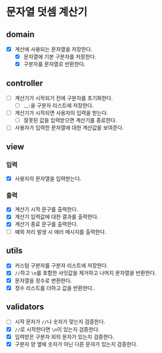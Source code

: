 # 문자열 덧셈 계산기

## domain

- [x] 계산에 사용되는 문자열을 저장한다.
    - [x] 문자열에 기본 구분자를 저장한다.
    - [x] 구분자를 문자열로 반환한다.

## controller

- [ ] 계산기가 시작되기 전에 구분자를 초기화한다.
    - [ ] `,`,`:`을 구분자 리스트에 저장한다.
- [ ] 계산기가 시작되면 사용자의 입력을 받는다.
    - [ ] 잘못된 값을 입력받으면 계산기를 종료한다.
- [ ] 사용자가 입력한 문자열에 대한 계산값을 보여준다.

## view

### 입력

- [x] 사용자의 문자열을 입력받는다.

### 출력

- [x] 계산기 시작 문구를 출력한다.
- [x] 계산기 입력값에 대한 결과를 출력한다.
- [x] 계산기 종료 문구를 출력한다.
- [ ] 예외 처리 발생 시 에러 메시지를 출력한다.

## utils

- [x] 커스텀 구분자를 구분자 리스트에 저장한다.
- [x] `//`하고 `\n`를 포함한 사잇값을 제거하고 나머지 문자열을 반환한다.
- [x] 문자열을 정수로 변환한다.
- [x] 정수 리스트를 더하고 값을 반환한다..

## validators

- [ ] 시작 문자가 `//`나 숫자가 맞는지 검증한다.
- [x] `//`로 시작한다면 `\n`이 있는지 검증한다.
- [x] 입력받은 구분자 외의 문자가 있는지 검증한다.
- [x] 구분자 양 옆에 숫자가 아닌 다른 문자가 있는지 검증한다.